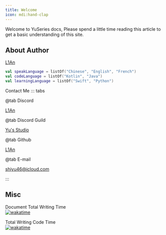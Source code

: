 ```yaml
---
title: Welcome
icon: mdi:hand-clap
---
```


Welcome to YuSeries docs, Please spend a little time reading this article to get a basic understanding of this site.

## About Author

[L1An](https://github.com/l1-an)  

```kotlin
val speakLanguage = listOf("Chinese", "English", "French")
val codeLanguage = listOf("Kotlin", "Java")
val learningLanguage = listOf("Swift", "Python")
```

Contact Me
::: tabs

@tab Discord

[L1An](https://discord.com/users/1092505635767205948)

@tab Discord Guild

[Yu's Studio](https://discord.com/invite/SzPBHGttaR)

@tab Github

[L1An](https://github.com/l1-an)

@tab E-mail

[shiyu46@icloud.com](mailto:shiyu46@icloud.com)

:::

## Misc

Document Total Writing Time  
[![wakatime](https://wakatime.com/badge/github/L1-An/YusDoc.svg)](https://wakatime.com/badge/github/L1-An/YusDoc)

Total Writing Code Time  
[![wakatime](https://wakatime.com/badge/user/018b3a75-57d0-4174-82b2-b604a838b205.svg)](https://wakatime.com/@018b3a75-57d0-4174-82b2-b604a838b205)